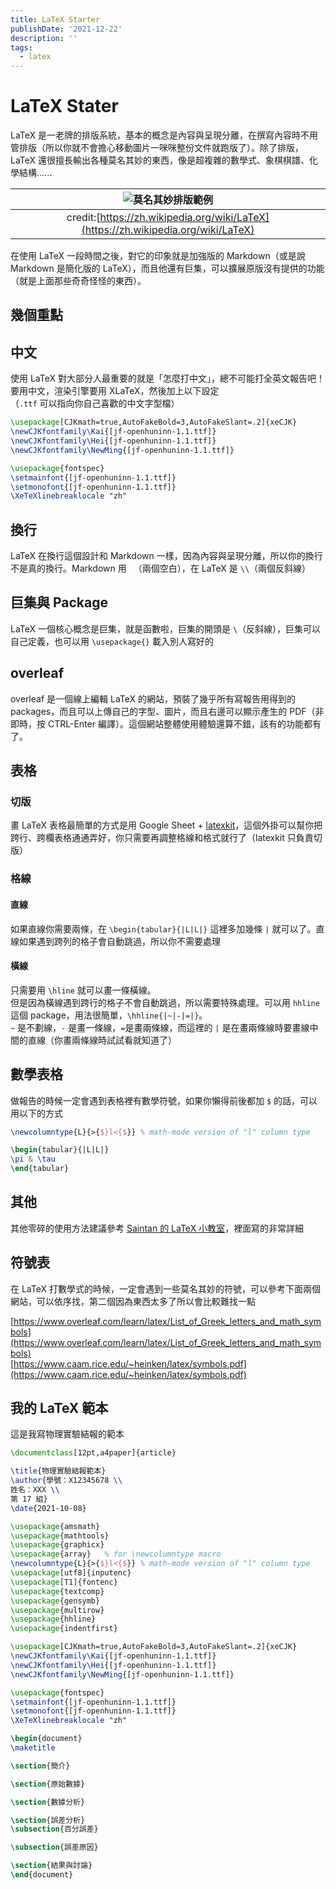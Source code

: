 ```yaml
---
title: LaTeX Starter
publishDate: '2021-12-22'
description: ''
tags:
  - latex
---
```


# LaTeX Stater

LaTeX 是一老牌的排版系統，基本的概念是內容與呈現分離，在撰寫內容時不用管排版（所以你就不會擔心移動圖片一咪咪整份文件就跑版了）。除了排版，LaTeX 還很擅長輸出各種莫名其妙的東西，像是超複雜的數學式、象棋棋譜、化學結構......

|           ![莫名其妙排版範例](latex-example.png)            |
| :-------------------------------------------------------------------------------: |
| credit:[https://zh.wikipedia.org/wiki/LaTeX](https://zh.wikipedia.org/wiki/LaTeX) |

在使用 LaTeX 一段時間之後，對它的印象就是加強版的 Markdown（或是說 Markdown 是簡化版的 LaTeX），而且他還有巨集，可以擴展原版沒有提供的功能（就是上面那些奇奇怪怪的東西）。

## 幾個重點

## 中文

使用 LaTeX 對大部分人最重要的就是「怎麼打中文」，總不可能打全英文報告吧！要用中文，渲染引擎要用 XLaTeX，然後加上以下設定  
（`.ttf` 可以指向你自己喜歡的中文字型檔）

```latex
\usepackage[CJKmath=true,AutoFakeBold=3,AutoFakeSlant=.2]{xeCJK}
\newCJKfontfamily\Kai{[jf-openhuninn-1.1.ttf]}
\newCJKfontfamily\Hei{[jf-openhuninn-1.1.ttf]}
\newCJKfontfamily\NewMing{[jf-openhuninn-1.1.ttf]}

\usepackage{fontspec}
\setmainfont{[jf-openhuninn-1.1.ttf]}
\setmonofont{[jf-openhuninn-1.1.ttf]}
\XeTeXlinebreaklocale "zh"
```

## 換行

LaTeX 在換行這個設計和 Markdown 一樣，因為內容與呈現分離，所以你的換行不是真的換行。Markdown 用 ` `（兩個空白），在 LaTeX 是 `\\`（兩個反斜線）

## 巨集與 Package

LaTeX 一個核心概念是巨集，就是函數啦，巨集的開頭是 `\`（反斜線），巨集可以自己定義，也可以用 `\usepackage{}` 載入別人寫好的

## overleaf

overleaf 是一個線上編輯 LaTeX 的網站，預裝了幾乎所有寫報告用得到的 packages，而且可以上傳自己的字型、圖片，而且右邊可以顯示產生的 PDF（非即時，按 CTRL-Enter 編譯）。這個網站整體使用體驗還算不錯，該有的功能都有了。

## 表格

### 切版

畫 LaTeX 表格最簡單的方式是用 Google Sheet + [latexkit](https://workspace.google.com/marketplace/app/latexkit/716178627426?hl=zh_tw)，這個外掛可以幫你把跨行、跨欄表格通通弄好，你只需要再調整格線和格式就行了（latexkit 只負責切版）

### 格線

#### 直線

如果直線你需要兩條，在 `\begin{tabular}{|L|L|}` 這裡多加幾條 `|` 就可以了。直線如果遇到跨列的格子會自動跳過，所以你不需要處理

#### 橫線

只需要用 `\hline` 就可以畫一條橫線。  
但是因為橫線遇到跨行的格子不會自動跳過，所以需要特殊處理。可以用 `hhline` 這個 package，用法很簡單，`\hhline{|~|-|=|}`。  
`~` 是不劃線，`-` 是畫一條線，`=`是畫兩條線，而這裡的 `|` 是在畫兩條線時要畫線中間的直線（你畫兩條線時試試看就知道了）

## 數學表格

做報告的時候一定會遇到表格裡有數學符號，如果你懶得前後都加 `$` 的話，可以用以下的方式

```latex
\newcolumntype{L}{>{$}l<{$}} % math-mode version of "l" column type

\begin{tabular}{|L|L|}
\pi & \tau
\end{tabular}
```

## 其他

其他零碎的使用方法建議參考 [Saintan 的 LaTeX 小教室](https://www.overleaf.com/read/hpscgpsbxnjf)，裡面寫的非常詳細

## 符號表

在 LaTeX 打數學式的時候，一定會遇到一些莫名其妙的符號，可以參考下面兩個網站，可以依序找，第二個因為東西太多了所以會比較難找一點

[https://www.overleaf.com/learn/latex/List_of_Greek_letters_and_math_symbols](https://www.overleaf.com/learn/latex/List_of_Greek_letters_and_math_symbols)  
[https://www.caam.rice.edu/~heinken/latex/symbols.pdf](https://www.caam.rice.edu/~heinken/latex/symbols.pdf)

## 我的 LaTeX 範本

這是我寫物理實驗結報的範本

```latex
\documentclass[12pt,a4paper]{article}

\title{物理實驗結報範本}
\author{學號：X12345678 \\
姓名：XXX \\
第 17 組}
\date{2021-10-08}

\usepackage{amsmath}
\usepackage{mathtools}
\usepackage{graphicx}
\usepackage{array}   % for \newcolumntype macro
\newcolumntype{L}{>{$}l<{$}} % math-mode version of "l" column type
\usepackage[utf8]{inputenc}
\usepackage[T1]{fontenc}
\usepackage{textcomp}
\usepackage{gensymb}
\usepackage{multirow}
\usepackage{hhline}
\usepackage{indentfirst}

\usepackage[CJKmath=true,AutoFakeBold=3,AutoFakeSlant=.2]{xeCJK}
\newCJKfontfamily\Kai{[jf-openhuninn-1.1.ttf]}
\newCJKfontfamily\Hei{[jf-openhuninn-1.1.ttf]}
\newCJKfontfamily\NewMing{[jf-openhuninn-1.1.ttf]}

\usepackage{fontspec}
\setmainfont{[jf-openhuninn-1.1.ttf]}
\setmonofont{[jf-openhuninn-1.1.ttf]}
\XeTeXlinebreaklocale "zh"

\begin{document}
\maketitle

\section{簡介}

\section{原始數據}

\section{數據分析}

\section{誤差分析}
\subsection{百分誤差}

\subsection{誤差原因}

\section{結果與討論}
\end{document}
```

